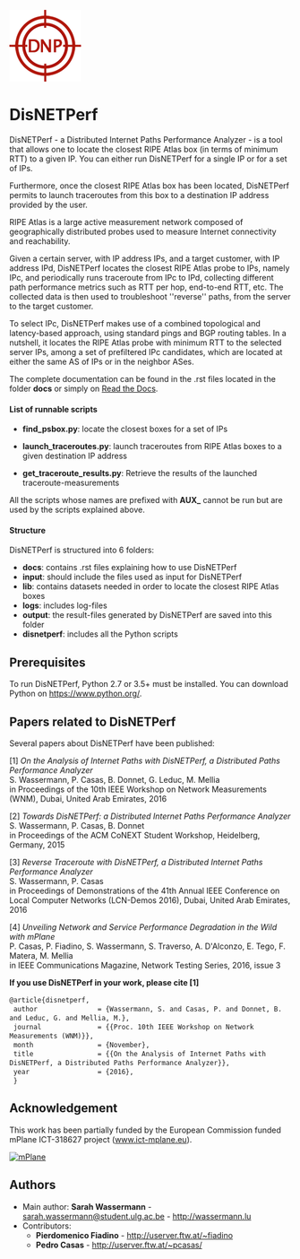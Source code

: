 ![DisNETPerf](https://raw.githubusercontent.com/SAWassermann/DisNETPerf/master/DNP_128.png)

DisNETPerf
==============
DisNETPerf - a Distributed Internet Paths Performance Analyzer - is a tool that allows one to locate the closest RIPE Atlas box (in terms of minimum RTT) to a given IP. You can either run DisNETPerf for a single IP or for a set of IPs.

Furthermore, once the closest RIPE Atlas box has been located, DisNETPerf permits to launch traceroutes from this box to a destination IP address provided by the user.

RIPE Atlas is a large active measurement network composed of geographically distributed probes used to measure Internet connectivity and reachability.

Given a certain server, with IP address IPs, and a target customer, with IP address IPd, DisNETPerf locates the closest RIPE Atlas probe to IPs, namely IPc, and periodically runs traceroute from IPc to IPd, collecting different path performance metrics such as RTT per hop, end-to-end RTT, etc. The collected data is then used to troubleshoot ''reverse'' paths, from the server to the target customer.

To select IPc, DisNETPerf makes use of a combined topological and latency-based approach, using standard pings and BGP routing tables. In a nutshell, it locates the RIPE Atlas probe with minimum RTT to the selected server IPs, among a set of prefiltered IPc candidates, which are located at either the same AS of IPs or in the neighbor ASes.

The complete documentation can be found in the .rst files located in the folder **docs** or simply on [Read the Docs](http://disnetperf.readthedocs.io/en/latest/index.html).
#### List of runnable scripts

- **find_psbox.py**: locate the closest boxes for a set of IPs
 
- **launch_traceroutes.py**: launch traceroutes from RIPE Atlas boxes to a given destination IP address

- **get_traceroute_results.py**: Retrieve the results of the launched traceroute-measurements

All the scripts whose names are prefixed with **AUX_** cannot be run but are used by the scripts explained above.

#### Structure

DisNETPerf is structured into 6 folders:
- **docs**: contains .rst files explaining how to use DisNETPerf
- **input**: should include the files used as input for DisNETPerf
- **lib**: contains datasets needed in order to locate the closest RIPE Atlas boxes
- **logs**: includes log-files
- **output**: the result-files generated by DisNETPerf are saved into this folder
- **disnetperf**: includes all the Python scripts

Prerequisites
-------------
To run DisNETPerf, Python 2.7 or 3.5+ must be installed. You can download Python on <https://www.python.org/>.


Papers related to DisNETPerf
----------------------------
Several papers about DisNETPerf have been published:

[1] *On the Analysis of Internet Paths with DisNETPerf, a Distributed Paths Performance Analyzer*   
S. Wassermann, P. Casas, B. Donnet, G. Leduc, M. Mellia   
in Proceedings of the 10th IEEE Workshop on Network Measurements (WNM), Dubai, United Arab Emirates, 2016

[2] *Towards DisNETPerf: a Distributed Internet Paths Performance Analyzer*   
S. Wassermann, P. Casas, B. Donnet   
in Proceedings of the ACM CoNEXT Student Workshop, Heidelberg, Germany, 2015

[3] *Reverse Traceroute with DisNETPerf, a Distributed Internet Paths Performance Analyzer*   
S. Wassermann, P. Casas   
in Proceedings of Demonstrations of the 41th Annual IEEE Conference on Local Computer Networks (LCN-Demos 2016), Dubai, United Arab Emirates, 2016

[4] *Unveiling Network and Service Performance Degradation in the Wild with mPlane*   
P. Casas, P. Fiadino, S. Wassermann, S. Traverso, A. D'Alconzo, E. Tego, F. Matera, M. Mellia   
in IEEE Communications Magazine, Network Testing Series, 2016, issue 3

**If you use DisNETPerf in your work, please cite [1]** 

```
@article{disnetperf,
 author               = {Wassermann, S. and Casas, P. and Donnet, B. and Leduc, G. and Mellia, M.}, 
 journal              = {{Proc. 10th IEEE Workshop on Network Measurements (WNM)}}, 
 month                = {November}, 
 title                = {{On the Analysis of Internet Paths with DisNETPerf, a Distributed Paths Performance Analyzer}}, 
 year                 = {2016}, 
 }
 ```

Acknowledgement
---------------

This work has been partially funded by the European Commission 
funded mPlane ICT-318627 project (www.ict-mplane.eu).

[![mPlane](http://www.ict-mplane.eu/sites/default/files//public/mplane_final_256x_0.png)](http://www.ict-mplane.eu/)

Authors
-------

* Main author: **Sarah Wassermann** -  <sarah.wassermann@student.ulg.ac.be> - <http://wassermann.lu>
* Contributors: 
    * **Pierdomenico Fiadino** - <http://userver.ftw.at/~fiadino>
    * **Pedro Casas** - <http://userver.ftw.at/~pcasas/>
